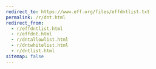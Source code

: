 ```yaml
---
redirect_to: https://www.eff.org/files/effdntlist.txt
permalink: /r/dnt.html
redirect_from:
  - r/effdntlist.html
  - r/effdnt.html
  - r/dntallowlist.html
  - r/dntwhitelist.html
  - r/dntlist.html
sitemap: false
---
```

